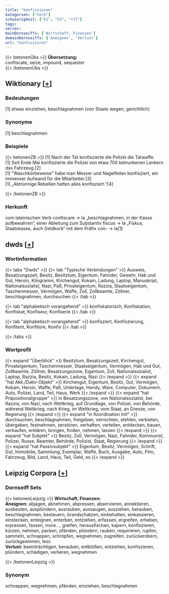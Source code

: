 ```yaml
---
title: "konfiszieren"
kategorien: ["Verb"]
schwierigkeit: ["k1", "h3", "r17"]
tags:
series:
mainDornseiffs: ['Wirtschaft, Finanzen']
domainDornseiffs: ['Aneignen', 'Verlust']
url: "konfiszieren"
---
```


{{< betonenÜbs >}}
**Übersetzung:**  
confiscate, seize, impound, sequester  
{{< /betonenÜbs >}}

## Wiktionary [[+](https://de.wiktionary.org/wiki/konfiszieren)]

### Bedeutungen
[1] etwas einziehen, beschlagnahmen (von Staats wegen, gerichtlich)  

### Synonyme
[1] beschlagnahmen  

### Beispiele
{{< betonenZB >}}
[1] Nach der Tat konfiszierte die Polizei die Tatwaffe.  
[1] Seit Ende Mai konfiszierte die Polizei von etwa 700 betrunkenen Lenkern das Fahrzeug.[2]  
[1] "Waschkörbeweise" habe man Messer und Nagelfeilen konfisziert, ein immenser Aufwand für die Mitarbeiter.[3]  
[1] „Abtrünnige Rebellen hatten alles konfisziert.“[4]  

{{< /betonenZB >}}
### Herkunft
vom lateinischen Verb confiscare → la „beschlagnahmen, in der Kasse aufbewahren“, einer Ableitung zum Substantiv fiscus → la „Fiskus, Staatskasse, auch Geldkorb“ mit dem Präfix con- → la[1]  



## dwds [[+](https://www.dwds.de/wb/konfiszieren)]

### Wortinformation
{{< tabs "Dwds" >}}
{{< tab "Typische Verbindungen" >}}
Ausweis, Besatzungszeit, Besitz, Besitztum, Eigentum, Fahnder, Gewehr, Hab und Gut, Heroin, Kilogramm, Kirchengut, Kokain, Ladung, Laptop, Manuskript, Nationalsozialist, Nazi, Paß, Privateigentum, Razzia, Staatseigentum, Taschenmesser, Vermögen, Waffe, Zoll, Zollbeamte, Zöllner, beschlagnahmen, durchsuchen
{{< /tab >}}

{{< tab "alphabetisch vorangehend" >}}
konfiskatorisch, Konfiskation, Konfiskat, Konfiseur, Konfiserie
{{< /tab >}}

{{< tab "alphabetisch vorangehend" >}}
konfisziert, Konfiszierung, Konfitent, Konfitüre, Konfix
{{< /tab >}}

{{< /tabs >}}

### Wortprofil
{{< expand "Überblick" >}} Besitztum, Besatzungszeit, Kirchengut, Privateigentum, Taschenmesser, Staatseigentum, Vermögen, Hab und Gut, Zollbeamte, Zöllner, Besatzungszone, Eigentum, Zoll, Nationalsozialist, Laptop, Razzia, Besitz, Kokain, Ladung, Nazi {{< /expand >}}
{{< expand "hat Akk./Dativ-Objekt" >}} Kirchengut, Eigentum, Besitz, Gut, Vermögen, Kokain, Heroin, Waffe, Paß, Unterlage, Handy, Ware, Computer, Dokument, Auto, Polizei, Land, Teil, Haus, Werk {{< /expand >}}
{{< expand "hat Präpositionalgruppe" >}} in Besatzungszone, von Nationalsozialist, bei Razzia, von Nazi, nach Weltkrieg, auf Grundlage, von Polizei, von Behörde, während Weltkrieg, nach Krieg, im Weltkrieg, vom Staat, an Grenze, von Regierung {{< /expand >}}
{{< expand "in Koordination mit" >}} durchsuchen, beschlagnahmen, freigeben, vernichten, stehlen, verbieten, übergeben, festnehmen, zerstören, verhaften, verteilen, entdecken, bauen, verkaufen, erklären, bringen, finden, nehmen, lassen {{< /expand >}}
{{< expand "hat Subjekt" >}} Besitz, Zoll, Vermögen, Nazi, Fahnder, Kommunist, Polizei, Russe, Beamter, Behörde, Polizist, Staat, Regierung {{< /expand >}}
{{< expand "hat Passivsubjekt" >}} Eigentum, Besitz, Vermögen, Schrift, Gut, Immobilie, Sammlung, Exemplar, Waffe, Buch, Ausgabe, Auto, Film, Fahrzeug, Bild, Land, Haus, Teil, Geld, es {{< /expand >}}

## Leipzig Corpora [[+](https://corpora.uni-leipzig.de/en/res?word=konfiszieren&corpusId=deu_newscrawl-public_2018)]

### Dornseiff Sets
{{< betonenLeipzig >}}
**Wirtschaft, Finanzen:**  
**Aneignen:** abjagen, abnehmen, abpressen, abservieren, annektieren, ausbeuten, ausplündern, ausrauben, aussaugen, ausziehen, berauben, beschlagnahmen, besteuern, brandschatzen, einbehalten, einkassieren, einstecken, enteignen, enterben, entziehen, erfassen, ergreifen, erheben, erpressen, fassen, more..., greifen, herausfischen, kapern, konfiszieren, kürzen, nehmen, packen, pfänden, plündern, rauben, requirieren, rupfen, sammeln, schnappen, schröpfen, wegnehmen, zugreifen, zurückerobern, zurückgewinnen, less  
**Verlust:** beeinträchtigen, berauben, entblößen, entziehen, konfiszieren, plündern, schädigen, verlieren, wegnehmen  

{{< /betonenLeipzig >}}

### Synonym
schnappen, wegnehmen, pfänden, einziehen, beschlagnahmen

